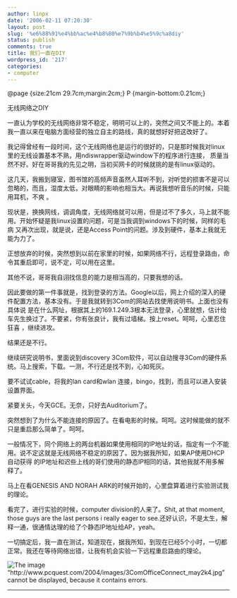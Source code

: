 ```yaml
---
author: linpx
date: '2006-02-11 07:20:30'
layout: post
slug: '%e6%88%91%e4%bb%ac%e4%b8%80%e7%9b%b4%e5%9c%a8diy'
status: publish
comments: true
title: 我们一直在DIY
wordpress_id: '217'
categories:
- computer
---
```


@page {size:21cm 29.7cm;margin:2cm;} P {margin-bottom:0.21cm;}

  

无线网络之DIY

  

一直认为学校的无线网络非常不稳定，明明可以上的，突然之间又不能上的。本着我一直以来在电脑方面经营的独立自主的路线，真的就想好好把这改好了。

  

我记得曾经有一段时间，这个无线网络也是运行的很好的，只是那时候我对linux里的无线设置基本不熟，用ndiswrapper驱动window下的程序进行连接，
质量当然不好。好在哥哥我的先见之明，当初买网卡的时候就挑的是有linux驱动的。

  

这几天，我搬到寝室，图书馆的高频声音虽然人耳听不到，对听觉的损害不是可以忽略的，而且，湿度太低，对眼睛的影响也相当大。再说我想听音乐的时候，只能用耳机，不爽
。

  

现状是，换换网线，调调角度，无线网络就可以用，但是过不了多久，马上就不能用。开始怀疑是我linux设置的问题，可是当我调到windows下的时候，同样的毛病
又再次出现，就是说，还是Access Point的问题。涉及到硬件，基本上我就无能为力了。

  

正想放弃的时候，突然想到以前在家里的时候，如果网络不行，远程登录路由，命令其重启即可，说不定，可以用在这里。

  

其他不说，哥哥我自诩找信息的能力是相当高的，只要我想的话。

  

因此要做的第一件事就是，找到登录的方法。Google以后，网上介绍的深入的硬件配置方法，基本没有。于是我就转到3Com的网站去找使用说明书。上面也没有具体说
是在什么网址，根据其上的169.1.249.3根本无法登录，心里就想，估计给车先生换过了。不要紧，你有张良计，我有过墙梯。按上reset。呵呵，心里忍住狂喜
，继续进攻。

  

结果还是不行。

  

继续研究说明书，里面说到discovery 3Com软件，可以自动搜寻3Com的硬件系统。马上搜索，下载。一测，不行还是找不到，心如死灰。

  

要不试试cable，将我的lan card和wlan 连接，bingo，找到，而且可以进入安装设置界面。

紧要关头，今天GCE。无奈，只好去Auditorium了。

  

突然想到了为什么不能连接的原因了。在看电影的时候。呵呵。这时候能做的就不只是重启那么简单了。呵呵。

  

一般情况下，同个网络上的两台机器如果使用相同的IP地址的话，指定有一个不能用。说不定这就是无线网络不稳定的原因了。因为据我所知，如果AP使用DHCP自动获得
的IP地址和迟些上线的哥们使用的静态IP相同的话，其他我就不用多解释了。

  

马上在看GENESIS AND NORAH ARK的时候开始的，心里盘算着进行实验测试我的理论。

看完了，进行实验的时候，computer division的人来了。Shit, at that moment, those guys are the
last persons i really eager to see.还好认识，不是太生，解释一通，很通情达理的给了个静态IP地址给AP，yeah。

  

  

一切搞定后，我一直在测试，知道现在，据我所知，到现在已经5个小时，一切都正常。我还在等待网络出错，让我有机会实验一下远程重启路由的理论。

  

![The image “http://www.pcquest.com/2004/images/3ComOfficeConnect_may2k4.jpg”
cannot be displayed, because it contains
errors.](http://www.pcquest.com/2004/images/3ComOfficeConnect_may2k4.jpg)

  

  

  
****

